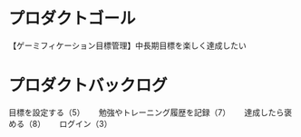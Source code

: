 # プロダクトゴール
【ゲーミフィケーション目標管理】中長期目標を楽しく達成したい

# プロダクトバックログ
目標を設定する（5）　　
勉強やトレーニング履歴を記録（7）　　
達成したら褒める（8）　　
ログイン（3）
